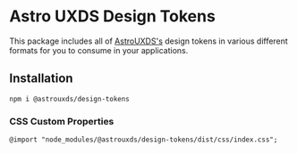 # Astro UXDS Design Tokens

This package includes all of [AstroUXDS's](https://www.astrouxds.com/) design tokens in various different formats for you to consume in your applications.

## Installation

`npm i @astrouxds/design-tokens`

### CSS Custom Properties

`@import "node_modules/@astrouxds/design-tokens/dist/css/index.css";`